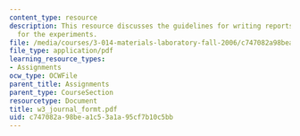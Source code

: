 ```yaml
---
content_type: resource
description: This resource discusses the guidelines for writing reports in journal
  for the experiments.
file: /media/courses/3-014-materials-laboratory-fall-2006/c747082a98bea1c53a1a95cf7b10c5bb_w3_journal_formt.pdf
file_type: application/pdf
learning_resource_types:
- Assignments
ocw_type: OCWFile
parent_title: Assignments
parent_type: CourseSection
resourcetype: Document
title: w3_journal_formt.pdf
uid: c747082a-98be-a1c5-3a1a-95cf7b10c5bb
---
```

